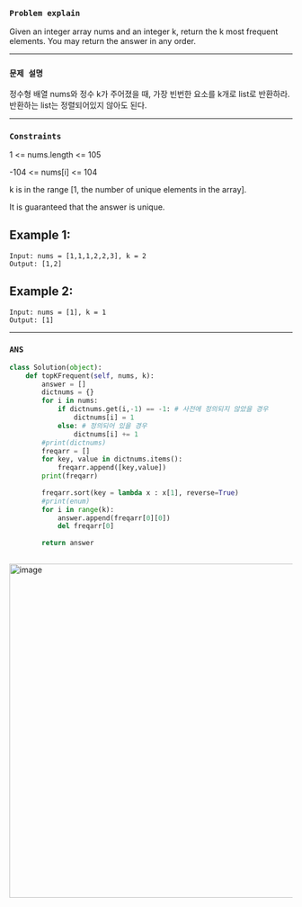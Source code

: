 ### `Problem explain`

Given an integer array nums and an integer k, return the k most frequent elements. You may return the answer in any order.

----

### `문제 설명`

정수형 배열 nums와 정수 k가 주어졌을 때, 가장 빈번한 요소를 k개로 list로 반환하라. 반환하는 list는 정렬되어있지 않아도 된다. 

----

### `Constraints`

1 <= nums.length <= 105

-104 <= nums[i] <= 104

k is in the range [1, the number of unique elements in the array].

It is guaranteed that the answer is unique.

## Example 1:

```
Input: nums = [1,1,1,2,2,3], k = 2
Output: [1,2]

```
## Example 2:

```
Input: nums = [1], k = 1
Output: [1]
```
----

### `ANS`


```python
class Solution(object):
    def topKFrequent(self, nums, k):
        answer = []
        dictnums = {}
        for i in nums:
            if dictnums.get(i,-1) == -1: # 사전에 정의되지 않았을 경우
                dictnums[i] = 1
            else: # 정의되어 있을 경우
                dictnums[i] += 1
        #print(dictnums)
        freqarr = []
        for key, value in dictnums.items():
            freqarr.append([key,value])
        print(freqarr)
       
        freqarr.sort(key = lambda x : x[1], reverse=True)
        #print(enum)
        for i in range(k):
            answer.append(freqarr[0][0])
            del freqarr[0]
       
        return answer
                        
```

<img width="594" alt="image" src="https://user-images.githubusercontent.com/84978165/235406767-63feb431-9741-4390-bf3e-af7c055966b2.png">



